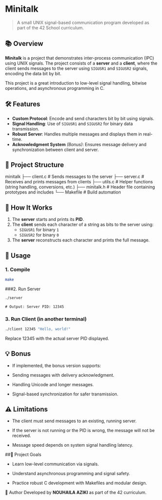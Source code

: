 # Minitalk

> A small UNIX signal-based communication program developed as part of the 42 School curriculum.

## 📚 Overview

**Minitalk** is a project that demonstrates inter-process communication (IPC) using UNIX signals. The project consists of a **server** and a **client**, where the client sends messages to the server using `SIGUSR1` and `SIGUSR2` signals, encoding the data bit by bit.

This project is a great introduction to low-level signal handling, bitwise operations, and asynchronous programming in C.

## 🛠️ Features

- **Custom Protocol**: Encode and send characters bit by bit using signals.
- **Signal Handling**: Use of `SIGUSR1` and `SIGUSR2` for binary data transmission.
- **Robust Server**: Handles multiple messages and displays them in real-time.
- **Acknowledgment System** *(Bonus)*: Ensures message delivery and synchronization between client and server.

## 📁 Project Structure

minitalk
├── client.c 	# Sends messages to the server 
├── server.c 	# Receives and prints messages from clients 
├── utils.c 	# Helper functions (string handling, conversions, etc.) 
├── minitalk.h 	# Header file containing prototypes and includes 
└── Makefile 	# Build automation

## 🧠 How It Works

1. The **server** starts and prints its **PID**.
2. The **client** sends each character of a string as bits to the server using:
   - `SIGUSR1` for binary `1`
   - `SIGUSR2` for binary `0`
3. The **server** reconstructs each character and prints the full message.

## 🧪 Usage

### 1. Compile

```bash
make
```
###2. Run Server
```bash
./server
```
```
# Output: Server PID: 12345
```
### 3. Run Client (in another terminal)
```bash
./client 12345 "Hello, world!"
```
Replace 12345 with the actual server PID displayed.

## 💡 Bonus

- If implemented, the bonus version supports:

- Sending messages with delivery acknowledgment.

- Handling Unicode and longer messages.

- Signal-based synchronization for safer transmission.

## ⚠️ Limitations

- The client must send messages to an existing, running server.

- If the server is not running or the PID is wrong, the message will not be received.

- Message speed depends on system signal handling latency.

##📌 Project Goals

- Learn low-level communication via signals.

- Understand asynchronous programming and signal safety.

- Practice robust C development with Makefiles and modular design.

📝 Author
Developed by **NOUHAILA AZIKI** as part of the 42 curriculum.

